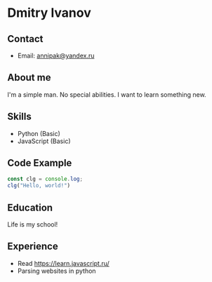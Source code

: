 # Dmitry Ivanov

## Contact
- Email: annipak@yandex.ru

## About me
I'm a simple man. No special abilities. I want to learn something new.

## Skills
- Python (Basic)
- JavaScript (Basic)

## Code Example
```javascript
const clg = console.log;
clg("Hello, world!")
```

## Education
Life is my school!

## Experience
- Read https://learn.javascript.ru/
- Parsing websites in python